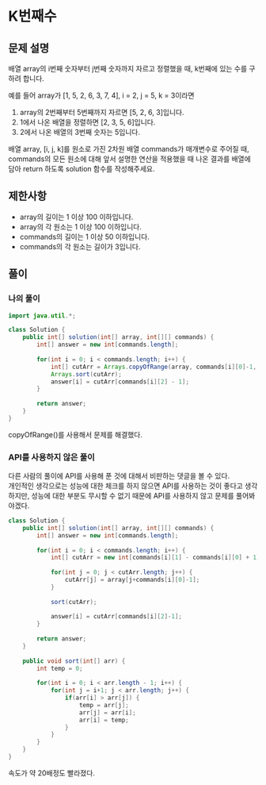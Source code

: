 # K번째수
## 문제 설명
배열 array의 i번째 숫자부터 j번째 숫자까지 자르고 정렬했을 때, k번째에 있는 수를 구하려 합니다.  

예를 들어 array가 [1, 5, 2, 6, 3, 7, 4], i = 2, j = 5, k = 3이라면
1. array의 2번째부터 5번째까지 자르면 [5, 2, 6, 3]입니다.
2. 1에서 나온 배열을 정렬하면 [2, 3, 5, 6]입니다.
3. 2에서 나온 배열의 3번째 숫자는 5입니다.  

배열 array, [i, j, k]를 원소로 가진 2차원 배열 commands가 매개변수로 주어질 때, commands의 모든 원소에 대해 앞서 설명한 연산을 적용했을 때 나온 결과를 배열에 담아 return 하도록 solution 함수를 작성해주세요.

## 제한사항
* array의 길이는 1 이상 100 이하입니다.
* array의 각 원소는 1 이상 100 이하입니다.
* commands의 길이는 1 이상 50 이하입니다.
* commands의 각 원소는 길이가 3입니다.

## 풀이
### 나의 풀이
```java
import java.util.*;

class Solution {
    public int[] solution(int[] array, int[][] commands) {
        int[] answer = new int[commands.length];
        
        for(int i = 0; i < commands.length; i++) {
            int[] cutArr = Arrays.copyOfRange(array, commands[i][0]-1, commands[i][1]);
            Arrays.sort(cutArr);
            answer[i] = cutArr[commands[i][2] - 1];
        }
        
        return answer;
    }
}
```  
copyOfRange()를 사용해서 문제를 해결했다.

### API를 사용하지 않은 풀이
다른 사람의 풀이에 API를 사용해 푼 것에 대해서 비판하는 댓글을 볼 수 있다.  
개인적인 생각으로는 성능에 대한 체크를 하지 않으면 API를 사용하는 것이 좋다고 생각하지만, 성능에 대한 부분도 무시할 수 없기 때문에 API를 사용하지 않고 문제를 풀어봐야겠다.

```java
class Solution {
    public int[] solution(int[] array, int[][] commands) {
        int[] answer = new int[commands.length];
        
        for(int i = 0; i < commands.length; i++) {
            int[] cutArr = new int[commands[i][1] - commands[i][0] + 1];
            
            for(int j = 0; j < cutArr.length; j++) {
                cutArr[j] = array[j+commands[i][0]-1];
            }
            
            sort(cutArr);
            
            answer[i] = cutArr[commands[i][2]-1];
        }
        
        return answer;
    }
    
    public void sort(int[] arr) {
        int temp = 0;
        
        for(int i = 0; i < arr.length - 1; i++) {
            for(int j = i+1; j < arr.length; j++) {
                if(arr[i] > arr[j]) {
                    temp = arr[j];
                    arr[j] = arr[i];
                    arr[i] = temp;
                }
            }
        }
    }
}
```
속도가 약 20배정도 빨라졌다.